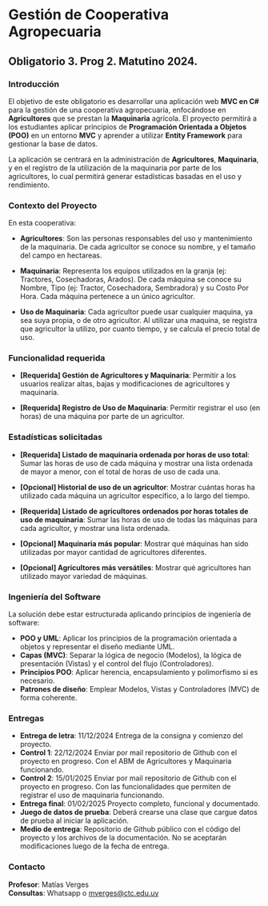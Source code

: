 # Gestión de Cooperativa Agropecuaria

## Obligatorio 3. Prog 2. Matutino 2024.

### Introducción

El objetivo de este obligatorio es desarrollar una aplicación web **MVC en C#** para la gestión de una cooperativa agropecuaria, enfocándose en **Agricultores** que se prestan la **Maquinaria** agrícola. El proyecto permitirá a los estudiantes aplicar principios de **Programación Orientada a Objetos (POO)** en un entorno **MVC** y aprender a utilizar **Entity Framework** para gestionar la base de datos.

La aplicación se centrará en la administración de **Agricultores**, **Maquinaria**, y en el registro de la utilización de la maquinaria por parte de los agricultores, lo cual permitirá generar estadísticas basadas en el uso y rendimiento.

### Contexto del Proyecto

En esta cooperativa:

- **Agricultores**: Son las personas responsables del uso y mantenimiento de la maquinaria. De cada agricultor se conoce su nombre, y el tamaño del campo en hectareas.

- **Maquinaria**: Representa los equipos utilizados en la granja (ej: Tractores, Cosechadoras, Arados). De cada máquina se conoce su Nombre, Tipo (ej: Tractor, Cosechadora, Sembradora) y su Costo Por Hora. Cada máquina pertenece a un único agricultor. 

- **Uso de Maquinaria**: Cada agricultor puede usar cualquier maquina, ya sea suya propia, o de otro agricultor.  Al utilizar una maquina, se registra que agricultor la utilizo, por cuanto tiempo, y se calcula el precio total de uso.

### Funcionalidad requerida

- **[Requerida] Gestión de Agricultores y Maquinaria**: Permitir a los usuarios realizar altas, bajas y modificaciones de agricultores y maquinaria.

- **[Requerida] Registro de Uso de Maquinaria**: Permitir registrar el uso (en horas) de una máquina por parte de un agricultor. 

### Estadísticas solicitadas

- **[Requerida] Listado de maquinaria ordenada por horas de uso total**: Sumar las horas de uso de cada máquina y mostrar una lista ordenada de mayor a menor, con el total de horas de uso de cada una.

- **[Opcional] Historial de uso de un agricultor**: Mostrar cuántas horas ha utilizado cada máquina un agricultor específico, a lo largo del tiempo.

- **[Requerida] Listado de agricultores ordenados por horas totales de uso de maquinaria**: Sumar las horas de uso de todas las máquinas para cada agricultor, y mostrar una lista ordenada.

- **[Opcional] Maquinaria más popular**: Mostrar qué máquinas han sido utilizadas por mayor cantidad de agricultores diferentes.

- **[Opcional] Agricultores más versátiles**: Mostrar qué agricultores han utilizado mayor variedad de máquinas.

### Ingeniería del Software

La solución debe estar estructurada aplicando principios de ingeniería de software:

- **POO y UML**: Aplicar los principios de la programación orientada a objetos y representar el diseño mediante UML.
- **Capas (MVC)**: Separar la lógica de negocio (Modelos), la lógica de presentación (Vistas) y el control del flujo (Controladores).
- **Principios POO**: Aplicar herencia, encapsulamiento y polimorfismo si es necesario.
- **Patrones de diseño**: Emplear Modelos, Vistas y Controladores (MVC) de forma coherente.

### Entregas

- **Entrega de letra**: 11/12/2024 Entrega de la consigna y comienzo del proyecto.
- **Control 1**: 22/12/2024 Enviar por mail repositorio de Github con el proyecto en progreso. Con el ABM de Agricultores y Maquinaria funcionando.
- **Control 2**: 15/01/2025 Enviar por mail repositorio de Github con el proyecto en progreso. Con las funcionalidades que permiten de registrar el uso de maquinaria funcionando.
- **Entrega final**: 01/02/2025 Proyecto completo, funcional y documentado.
- **Juego de datos de prueba**: Deberá crearse una clase que cargue datos de prueba al iniciar la aplicación.
- **Medio de entrega**: Repositorio de Github público con el código del proyecto y los archivos de la documentación. No se aceptarán modificaciones luego de la fecha de entrega.

### Contacto

**Profesor**: Matías Verges  
**Consultas**: Whatsapp o mverges@ctc.edu.uy

